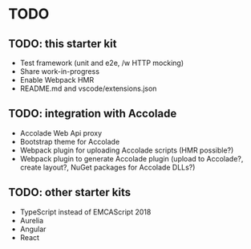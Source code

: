 # TODO

## TODO: this starter kit

- Test framework (unit and e2e, /w HTTP mocking)
- Share work-in-progress
- Enable Webpack HMR
- README.md and vscode/extensions.json

## TODO: integration with Accolade

- Accolade Web Api proxy
- Bootstrap theme for Accolade
- Webpack plugin for uploading Accolade scripts (HMR possible?)
- Webpack plugin to generate Accolade plugin (upload to Accolade?, create layout?, NuGet packages for Accolade DLLs?)

## TODO: other starter kits

- TypeScript instead of EMCAScript 2018
- Aurelia
- Angular
- React
